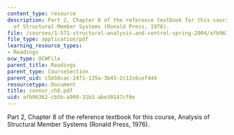```yaml
---
content_type: resource
description: Part 2, Chapter 8 of the reference textbook for this course, Analysis
  of Structural Member Systems (Ronald Press, 1976).
file: /courses/1-571-structural-analysis-and-control-spring-2004/afb96362cb5ba99931b3abe30147cf0e_connor_ch8.pdf
file_type: application/pdf
learning_resource_types:
- Readings
ocw_type: OCWFile
parent_title: Readings
parent_type: CourseSection
parent_uid: c5b50cac-24f1-135a-3b41-2c12c6cef444
resourcetype: Document
title: connor_ch8.pdf
uid: afb96362-cb5b-a999-31b3-abe30147cf0e
---
```

Part 2, Chapter 8 of the reference textbook for this course, Analysis of Structural Member Systems (Ronald Press, 1976).

